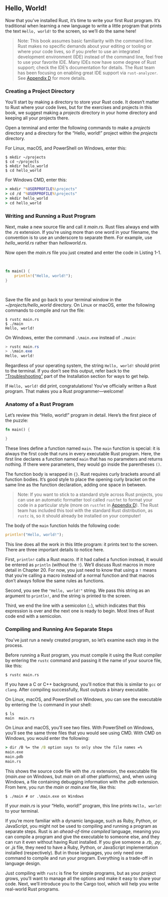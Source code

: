 ## Hello, World!

Now that you’ve installed Rust, it’s time to write your first Rust program.
It’s traditional when learning a new language to write a little program that
prints the text `Hello, world!` to the screen, so we’ll do the same here!

> Note: This book assumes basic familiarity with the command line. Rust makes
> no specific demands about your editing or tooling or where your code lives, so
> if you prefer to use an integrated development environment (IDE) instead of
> the command line, feel free to use your favorite IDE. Many IDEs now have some
> degree of Rust support; check the IDE’s documentation for details. The Rust
> team has been focusing on enabling great IDE support via `rust-analyzer`. See
> [Appendix D][devtools]<!-- ignore --> for more details.

### Creating a Project Directory

You’ll start by making a directory to store your Rust code. It doesn’t matter
to Rust where your code lives, but for the exercises and projects in this book,
we suggest making a _projects_ directory in your home directory and keeping all
your projects there.

Open a terminal and enter the following commands to make a _projects_ directory
and a directory for the “Hello, world!” project within the _projects_ directory.

For Linux, macOS, and PowerShell on Windows, enter this:

```console
$ mkdir ~/projects
$ cd ~/projects
$ mkdir hello_world
$ cd hello_world
```

For Windows CMD, enter this:

```cmd
> mkdir "%USERPROFILE%\projects"
> cd /d "%USERPROFILE%\projects"
> mkdir hello_world
> cd hello_world
```

### Writing and Running a Rust Program

Next, make a new source file and call it _main.rs_. Rust files always end with
the _.rs_ extension. If you’re using more than one word in your filename, the
convention is to use an underscore to separate them. For example, use
_hello_world.rs_ rather than _helloworld.rs_.

Now open the _main.rs_ file you just created and enter the code in Listing 1-1.

<Listing number="1-1" file-name="main.rs" caption="A program that prints `Hello, world!`">

```rust
fn main() {
    println!("Hello, world!");
}
```

</Listing>

Save the file and go back to your terminal window in the
_~/projects/hello_world_ directory. On Linux or macOS, enter the following
commands to compile and run the file:

```console
$ rustc main.rs
$ ./main
Hello, world!
```

On Windows, enter the command `.\main.exe` instead of `./main`:

```powershell
> rustc main.rs
> .\main.exe
Hello, world!
```

Regardless of your operating system, the string `Hello, world!` should print to
the terminal. If you don’t see this output, refer back to the
[“Troubleshooting”][troubleshooting]<!-- ignore --> part of the Installation
section for ways to get help.

If `Hello, world!` did print, congratulations! You’ve officially written a Rust
program. That makes you a Rust programmer—welcome!

### Anatomy of a Rust Program

Let’s review this “Hello, world!” program in detail. Here’s the first piece of
the puzzle:

```rust
fn main() {

}
```

These lines define a function named `main`. The `main` function is special: it
is always the first code that runs in every executable Rust program. Here, the
first line declares a function named `main` that has no parameters and returns
nothing. If there were parameters, they would go inside the parentheses `()`.

The function body is wrapped in `{}`. Rust requires curly brackets around all
function bodies. It’s good style to place the opening curly bracket on the same
line as the function declaration, adding one space in between.

> Note: If you want to stick to a standard style across Rust projects, you can
> use an automatic formatter tool called `rustfmt` to format your code in a
> particular style (more on `rustfmt` in
> [Appendix D][devtools]<!-- ignore -->). The Rust team has included this tool
> with the standard Rust distribution, as `rustc` is, so it should already be
> installed on your computer!

The body of the `main` function holds the following code:

```rust
println!("Hello, world!");
```

This line does all the work in this little program: it prints text to the
screen. There are three important details to notice here.

First, `println!` calls a Rust macro. If it had called a function instead, it
would be entered as `println` (without the `!`). We’ll discuss Rust macros in
more detail in Chapter 20. For now, you just need to know that using a `!`
means that you’re calling a macro instead of a normal function and that macros
don’t always follow the same rules as functions.

Second, you see the `"Hello, world!"` string. We pass this string as an argument
to `println!`, and the string is printed to the screen.

Third, we end the line with a semicolon (`;`), which indicates that this
expression is over and the next one is ready to begin. Most lines of Rust code
end with a semicolon.

### Compiling and Running Are Separate Steps

You’ve just run a newly created program, so let’s examine each step in the
process.

Before running a Rust program, you must compile it using the Rust compiler by
entering the `rustc` command and passing it the name of your source file, like
this:

```console
$ rustc main.rs
```

If you have a C or C++ background, you’ll notice that this is similar to `gcc`
or `clang`. After compiling successfully, Rust outputs a binary executable.

On Linux, macOS, and PowerShell on Windows, you can see the executable by
entering the `ls` command in your shell:

```console
$ ls
main  main.rs
```

On Linux and macOS, you’ll see two files. With PowerShell on Windows, you’ll
see the same three files that you would see using CMD. With CMD on Windows, you
would enter the following:

```cmd
> dir /B %= the /B option says to only show the file names =%
main.exe
main.pdb
main.rs
```

This shows the source code file with the _.rs_ extension, the executable file
(_main.exe_ on Windows, but _main_ on all other platforms), and, when using
Windows, a file containing debugging information with the _.pdb_ extension.
From here, you run the _main_ or _main.exe_ file, like this:

```console
$ ./main # or .\main.exe on Windows
```

If your _main.rs_ is your “Hello, world!” program, this line prints `Hello,
world!` to your terminal.

If you’re more familiar with a dynamic language, such as Ruby, Python, or
JavaScript, you might not be used to compiling and running a program as
separate steps. Rust is an _ahead-of-time compiled_ language, meaning you can
compile a program and give the executable to someone else, and they can run it
even without having Rust installed. If you give someone a _.rb_, _.py_, or
_.js_ file, they need to have a Ruby, Python, or JavaScript implementation
installed (respectively). But in those languages, you only need one command to
compile and run your program. Everything is a trade-off in language design.

Just compiling with `rustc` is fine for simple programs, but as your project
grows, you’ll want to manage all the options and make it easy to share your
code. Next, we’ll introduce you to the Cargo tool, which will help you write
real-world Rust programs.

[troubleshooting]: ch01-01-installation.html#troubleshooting
[devtools]: appendix-04-useful-development-tools.html
